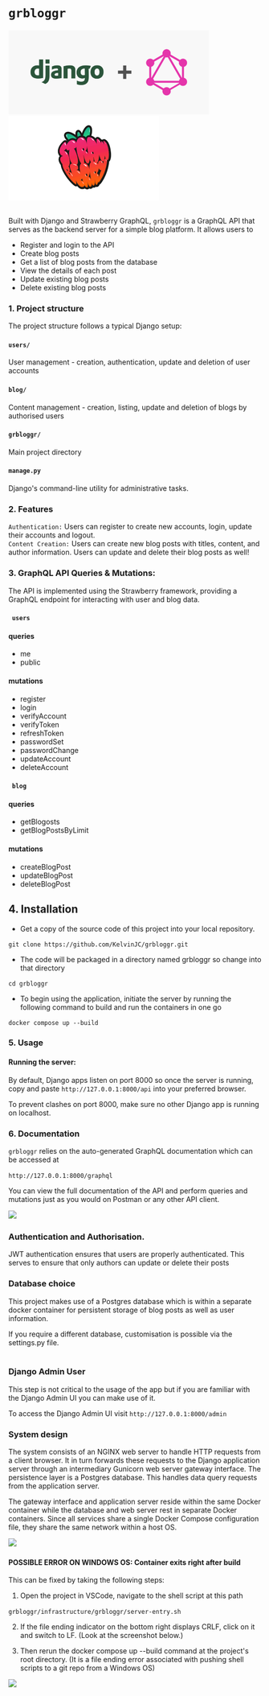# ```grbloggr```

<p float="left">
  <img src="uploads/django_graphQL.png" width="400" />
  <img src="uploads/strawberry-gql-logo.png" width="300" />
</p>


##
Built with Django and Strawberry GraphQL, ```grbloggr``` is a GraphQL API that serves as the backend server for a simple blog platform. It allows users to 
* Register and login to the API
* Create blog posts
* Get a list of blog posts from the database
* View the details of each post
* Update existing blog posts
* Delete existing blog posts

### 1. Project structure
The project structure follows a typical Django setup:

#### ``` users/ ```
User management - creation, authentication, update and deletion of user accounts 

#### ``` blog/ ``` 
Content management - creation, listing, update and deletion of blogs by authorised users  

#### ```grbloggr/```
Main project directory

#### ```manage.py``` 
Django's command-line utility for administrative tasks.


### 2. Features
```Authentication:``` Users can register to create new accounts, login, update their accounts and logout.<br/>
```Content Creation:``` Users can create new blog posts with titles, content, and author information. Users can update and delete their blog posts as well!


### 3. GraphQL API Queries & Mutations: 
The API is implemented using the Strawberry framework, providing a GraphQL endpoint for interacting with user and blog data.

#### ``` users```

#### queries
* me
* public

#### mutations
* register
* login
* verifyAccount
* verifyToken
* refreshToken
* passwordSet
* passwordChange
* updateAccount
* deleteAccount


#### ``` blog```

#### queries
* getBlogosts
* getBlogPostsByLimit

#### mutations
* createBlogPost
* updateBlogPost
* deleteBlogPost


## 4. Installation

* Get a copy of the source code of this project into your local repository.

```
git clone https://github.com/KelvinJC/grbloggr.git
```

* The code will be packaged in a directory named grbloggr so change into that directory

```
cd grbloggr
```

* To begin using the application, initiate the server by running the following command to build and run the containers in one go

```
docker compose up --build 
```

### 5. Usage
#### Running the server:
By default, Django apps listen on port 8000 so once the server is running, 
copy and paste ```http://127.0.0.1:8000/api``` into your preferred browser.<br>

To prevent clashes on port 8000, make sure no other Django app is running on localhost.


### 6. Documentation
```grbloggr``` relies on the auto-generated GraphQL documentation which can be accessed at

```http://127.0.0.1:8000/graphql``` 

You can view the full documentation of the API and perform queries and mutations just as you would on Postman or any other API client.


![](uploads/playground-example.png)


### Authentication and Authorisation.

JWT authentication ensures that users are properly authenticated. 
This serves to ensure that only authors can update or delete their posts

### Database choice
This project makes use of a Postgres database which is within a separate docker container 
for persistent storage of blog posts as well as user information. 

If you require a different database, customisation is possible via the settings.py file. <br><br>


### Django Admin User
This step is not critical to the usage of the app but if you are familiar with the Django Admin UI you can make use of it. 

To access the Django Admin UI visit ```http://127.0.0.1:8000/admin```



### System design
The system consists of an NGINX web server to handle HTTP requests from a client browser. It in turn forwards these requests to the Django application server through an intermediary Gunicorn web server gateway interface.
The persistence layer is a Postgres database. This handles data query requests from the application server.

The gateway interface and application server reside within the same Docker container while the database and web server rest in separate Docker containers. Since all services share a single Docker Compose configuration file, they share the same network within a host OS.

![](uploads/api-architecture.png)



#### POSSIBLE ERROR ON WINDOWS OS: Container exits right after build 
This can be fixed by taking the following steps:
1. Open the project in VSCode, navigate to the shell script at this path

``` grbloggr/infrastructure/grbloggr/server-entry.sh ```

2. If the file ending indicator on the bottom right displays CRLF, click on it and switch to LF. (Look at the screenshot below.)

3. Then rerun the docker compose up --build command at the project's root directory.
(It is a file ending error associated with pushing shell scripts to a git repo from a Windows OS)

![](uploads/shell-script-snapshot.png)
